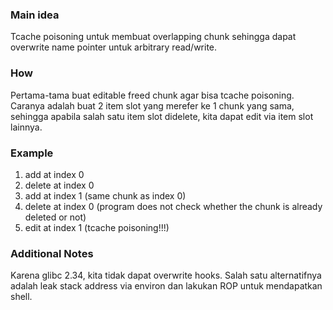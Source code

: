 ### Main idea
Tcache poisoning untuk membuat overlapping chunk sehingga dapat overwrite name pointer untuk arbitrary read/write.

### How
Pertama-tama buat editable freed chunk agar bisa tcache poisoning. Caranya adalah buat 2 item slot yang merefer ke 1 chunk yang sama, sehingga apabila salah satu item slot didelete, kita dapat edit via item slot lainnya.

### Example
1. add at index 0
2. delete at index 0
3. add at index 1 (same chunk as index 0)
4. delete at index 0 (program does not check whether the chunk is already deleted or not)
5. edit at index 1 (tcache poisoning!!!)

### Additional Notes
Karena glibc 2.34, kita tidak dapat overwrite hooks. Salah satu alternatifnya adalah leak stack address via environ dan lakukan ROP untuk mendapatkan shell.
